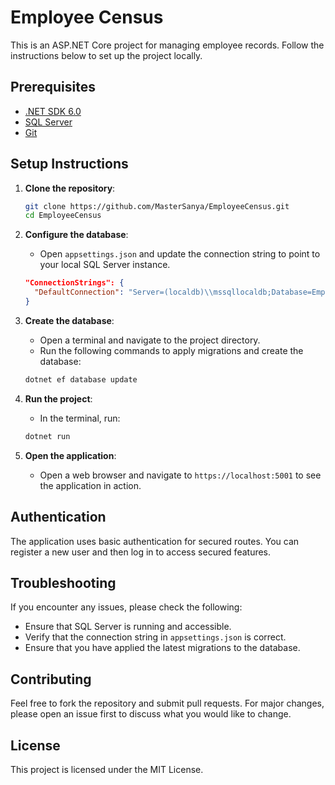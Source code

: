 # Employee Census

This is an ASP.NET Core project for managing employee records. Follow the instructions below to set up the project locally.

## Prerequisites

- [.NET SDK 6.0](https://dotnet.microsoft.com/download/dotnet/6.0)
- [SQL Server](https://www.microsoft.com/en-us/sql-server/sql-server-downloads)
- [Git](https://git-scm.com/downloads)

## Setup Instructions

1. **Clone the repository**:
    ```sh
    git clone https://github.com/MasterSanya/EmployeeCensus.git
    cd EmployeeCensus
    ```

2. **Configure the database**:
    - Open `appsettings.json` and update the connection string to point to your local SQL Server instance.
    ```json
    "ConnectionStrings": {
      "DefaultConnection": "Server=(localdb)\\mssqllocaldb;Database=EmployeeCensusDb;Trusted_Connection=True;MultipleActiveResultSets=true"
    }
    ```

3. **Create the database**:
    - Open a terminal and navigate to the project directory.
    - Run the following commands to apply migrations and create the database:
    ```sh
    dotnet ef database update
    ```

4. **Run the project**:
    - In the terminal, run:
    ```sh
    dotnet run
    ```

5. **Open the application**:
    - Open a web browser and navigate to `https://localhost:5001` to see the application in action.

## Authentication

The application uses basic authentication for secured routes. You can register a new user and then log in to access secured features.

## Troubleshooting

If you encounter any issues, please check the following:
- Ensure that SQL Server is running and accessible.
- Verify that the connection string in `appsettings.json` is correct.
- Ensure that you have applied the latest migrations to the database.

## Contributing

Feel free to fork the repository and submit pull requests. For major changes, please open an issue first to discuss what you would like to change.

## License

This project is licensed under the MIT License.
